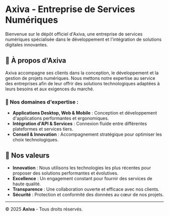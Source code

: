 # Axiva - Entreprise de Services Numériques

Bienvenue sur le dépôt officiel d'Axiva, une entreprise de services numériques spécialisée dans le développement et l'intégration de solutions digitales innovantes.

## 🌟 À propos d'Axiva

Axiva accompagne ses clients dans la conception, le développement et la gestion de projets numériques. Nous mettons notre expertise au service des entreprises afin de leur offrir des solutions technologiques adaptées à leurs besoins et aux exigences du marché.

### 🔹 Nos domaines d'expertise :

- **Applications Desktop, Web & Mobile** : Conception et développement d'applications performantes et ergonomiques.
- **Intégration d'API & Services** : Connexion fluide entre différentes plateformes et services tiers.
- **Conseil & Innovation** : Accompagnement stratégique pour optimiser les choix technologiques.

## 🚀 Nos valeurs

- **Innovation** : Nous utilisons les technologies les plus récentes pour proposer des solutions performantes et évolutives.
- **Excellence** : Un engagement constant pour fournir des services de haute qualité.
- **Transparence** : Une collaboration ouverte et efficace avec nos clients.
- **Sécurité** : Protection et conformité des données au cœur de nos projets.

---

© 2025 **Axiva** - Tous droits réservés.

